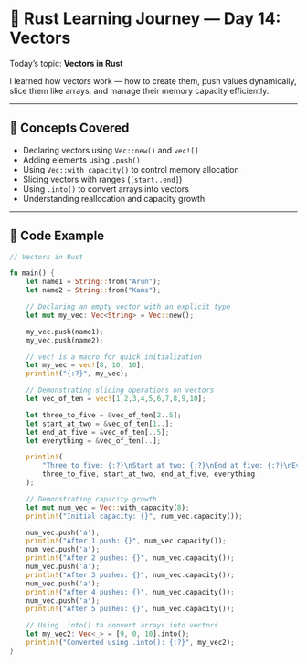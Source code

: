 # 🦀 Rust Learning Journey — Day 14: Vectors

Today’s topic: **Vectors in Rust**

I learned how vectors work — how to create them, push values dynamically, slice them like arrays, and manage their memory capacity efficiently.

---

## 🧠 Concepts Covered

- Declaring vectors using `Vec::new()` and `vec![]`
- Adding elements using `.push()`
- Using `Vec::with_capacity()` to control memory allocation
- Slicing vectors with ranges (`[start..end]`)
- Using `.into()` to convert arrays into vectors
- Understanding reallocation and capacity growth

---

## 🧩 Code Example

```rust
// Vectors in Rust

fn main() {
    let name1 = String::from("Arun");
    let name2 = String::from("Kams");

    // Declaring an empty vector with an explicit type
    let mut my_vec: Vec<String> = Vec::new();

    my_vec.push(name1);
    my_vec.push(name2);

    // vec! is a macro for quick initialization
    let my_vec = vec![8, 10, 10];
    println!("{:?}", my_vec);

    // Demonstrating slicing operations on vectors
    let vec_of_ten = vec![1,2,3,4,5,6,7,8,9,10];

    let three_to_five = &vec_of_ten[2..5];
    let start_at_two = &vec_of_ten[1..];
    let end_at_five = &vec_of_ten[..5];
    let everything = &vec_of_ten[..];

    println!(
        "Three to five: {:?}\nStart at two: {:?}\nEnd at five: {:?}\nEverything: {:?}",
        three_to_five, start_at_two, end_at_five, everything
    );

    // Demonstrating capacity growth
    let mut num_vec = Vec::with_capacity(8);
    println!("Initial capacity: {}", num_vec.capacity());

    num_vec.push('a');
    println!("After 1 push: {}", num_vec.capacity());
    num_vec.push('a');
    println!("After 2 pushes: {}", num_vec.capacity());
    num_vec.push('a');
    println!("After 3 pushes: {}", num_vec.capacity());
    num_vec.push('a');
    println!("After 4 pushes: {}", num_vec.capacity());
    num_vec.push('a');
    println!("After 5 pushes: {}", num_vec.capacity());

    // Using .into() to convert arrays into vectors
    let my_vec2: Vec<_> = [9, 0, 10].into();
    println!("Converted using .into(): {:?}", my_vec2);
}
